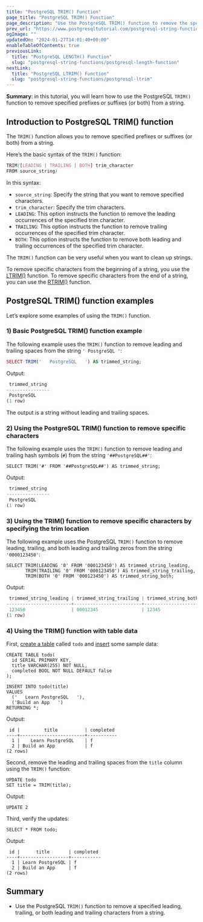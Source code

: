```yaml
---
title: "PostgreSQL TRIM() Function"
page_title: "PostgreSQL TRIM() Function"
page_description: "Use the PostgreSQL TRIM() function to remove the specified characters from the leading, trailing, or both leading and trailing of a string."
prev_url: "https://www.postgresqltutorial.com/postgresql-string-functions/postgresql-trim-function/"
ogImage: ""
updatedOn: "2024-01-27T14:01:40+00:00"
enableTableOfContents: true
previousLink: 
  title: "PostgreSQL LENGTH() Function"
  slug: "postgresql-string-functions/postgresql-length-function"
nextLink: 
  title: "PostgreSQL LTRIM() Function"
  slug: "postgresql-string-functions/postgresql-ltrim"
---
```





**Summary**: in this tutorial, you will learn how to use the PostgreSQL `TRIM()` function to remove specified prefixes or suffixes (or both) from a string.


## Introduction to PostgreSQL TRIM() function

The `TRIM()` function allows you to remove specified prefixes or suffixes (or both) from a string.

Here’s the basic syntax of the `TRIM()` function:


```css
TRIM([LEADING | TRAILING | BOTH] trim_character 
FROM source_string)

```
In this syntax:

* `source_string`: Specify the string that you want to remove specified characters.
* `trim_character`: Specify the trim characters.
* `LEADING`: This option instructs the function to remove the leading occurrences of the specified trim character.
* `TRAILING`: This option instructs the function to remove trailing occurrences of the specified trim character.
* `BOTH`: This option instructs the function to remove both leading and trailing occurrences of the specified trim character.

The `TRIM()` function can be very useful when you want to clean up strings.

To remove specific characters from the beginning of a string, you use the [LTRIM()](postgresql-ltrim) function. To remove specific characters from the end of a string, you can use the [RTRIM()](postgresql-rtrim) function.


## PostgreSQL TRIM() function examples

Let’s explore some examples of using the `TRIM()` function.


### 1\) Basic PostgreSQL TRIM() function example

The following example uses the `TRIM()` function to remove leading and trailing spaces from the string `' PostgreSQL '`:


```php
SELECT TRIM('   PostgreSQL   ') AS trimmed_string;

```
Output:


```php
 trimmed_string
----------------
 PostgreSQL
(1 row)
```
The output is a string without leading and trailing spaces.


### 2\) Using the PostgreSQL TRIM() function to remove specific characters

The following example uses the `TRIM()` function to remove leading and trailing hash symbols (`#`) from the string `'##PostgreSQL##'`:


```
SELECT TRIM('#' FROM '##PostgreSQL##') AS trimmed_string;

```
Output:


```php
 trimmed_string
----------------
 PostgreSQL
(1 row)
```

### 3\) Using the TRIM() function to remove specific characters by specifying the trim location

The following example uses the PostgreSQL `TRIM()` function to remove leading, trailing, and both leading and trailing zeros from the string `'0000123450'`:


```
SELECT TRIM(LEADING '0' FROM '000123450') AS trimmed_string_leading,
       TRIM(TRAILING '0' FROM '000123450') AS trimmed_string_trailing,
       TRIM(BOTH '0' FROM '000123450') AS trimmed_string_both;

```
Output:


```php
 trimmed_string_leading | trimmed_string_trailing | trimmed_string_both
------------------------+-------------------------+---------------------
 123450                 | 00012345                | 12345
(1 row)
```

### 4\) Using the TRIM() function with table data

First, [create a table](../postgresql-tutorial/postgresql-create-table) called `todo` and [insert](../postgresql-tutorial/postgresql-insert) some sample data:


```
CREATE TABLE todo(
  id SERIAL PRIMARY KEY, 
  title VARCHAR(255) NOT NULL, 
  completed BOOL NOT NULL DEFAULT false
);

INSERT INTO todo(title) 
VALUES 
  ('   Learn PostgreSQL   '), 
  ('Build an App   ') 
RETURNING *;
```
Output:


```
 id |         title          | completed
----+------------------------+-----------
  1 |    Learn PostgreSQL    | f
  2 | Build an App           | f
(2 rows)
```
Second, remove the leading and trailing spaces from the `title` column using the `TRIM()` function:


```
UPDATE todo
SET title = TRIM(title);
```
Output:


```
UPDATE 2
```
Third, verify the updates:


```
SELECT * FROM todo;
```
Output:


```
 id |      title       | completed
----+------------------+-----------
  1 | Learn PostgreSQL | f
  2 | Build an App     | f
(2 rows)
```

## Summary

* Use the PostgreSQL `TRIM()` function to remove a specified leading, trailing, or both leading and trailing characters from a string.

